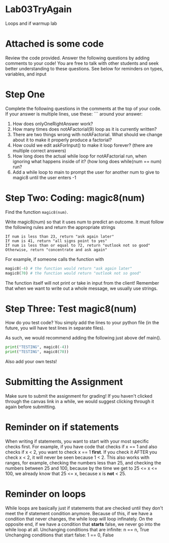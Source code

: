 # Lab03TryAgain
Loops and if warmup lab

# Attached is some code
Review the code provided. Answer the following questions by adding comments to your code! You are free to talk with other students and seek better understanding to these questions. See below for reminders on types, variables, and input

# Step One
Complete the following questions in the comments at the top of your code. If your answer is multiple lines, use these: \``` around your answer:
1. How does onlyOneRightAnswer work?
2. How many times does notAFactorial(9) loop as it is currently written?
3. There are two things wrong with notAFactorial. What should we change about it to make it properly produce a factorial?
4. How could we edit askForInput() to make it loop forever? (there are multiple correct answers)
5. How long does the actual while loop for notAFactorial run, when ignoring what happens inside of it? (how long does while(num == num) run?
7. Add a while loop to main to prompt the user for another num to give to magic8 until the user enters -1


# Step Two: Coding: magic8(num)
Find the function `magic8(num)`. 

Write magic8(num) so that it uses num to predict an outcome. It must follow the following rules and return the appropriate strings
```
If num is less than 23, return "ask again later"
If num is 41, return "all signs point to yes"
If num is less than or equal to 72, return "outlook not so good"
Otherwise, return "concentrate and ask again"
```

For example, if someone calls the function with
```python
magic8(-4) # the function would return "ask again later"
magic8(70) # the function would return "outlook not so good"
```
The function itself will not print or take in input from the client! Remember that when we want to write out a whole message, we usually use strings.

# Step Three: Test magic8(num)
How do you test code? You simply add the lines to your python file (in the future, you will have test lines in separate files).

As such, we would recommend adding the following just above def main().
```python
print("TESTING", magic8(-4))
print("TESTING", magic8(70))
```
Also add your own tests!

# Submitting the Assignment
Make sure to submit the assignment for grading! If you haven't clicked through the canvas link in a while, we would suggest clicking through it again before submitting.

# Reminder on if statements
When writing if statements, you want to start with your most specific checks first. For example, if you have code that checks if x == 1 and also checks if x < 2, you want to check x == 1 **first**. If you check it AFTER you check x < 2, it will never be seen because 1 < 2. This also works with ranges, for example, checking the numbers less than 25, and checking the numbers between 25 and 100, because by the time we get to 25 <= x <= 100, we already know that 25 <= x, because x is **not** < 25.

# Reminder on loops
While loops are basically just if statements that are checked until they don't meet the if statement condition anymore. Because of this, if we have a condition that never changes, the while loop will loop infinately. On the opposite end, if we have a condition that **starts** false, we never go into the while loop at all. 
Unchanging conditions that are infinite: n == n, True
Unchanging conditions that start false: 1 == 0, False

